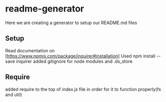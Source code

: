 # readme-generator
Here we are creating a generator to setup our README.md files

## Setup
Read documentation on [https://www.npmjs.com/package/inquirer#installation]
Used npm install --save inquirer
added gitignore for node modules and .ds_store


## Require
added require to the top of index.js file in order for it to function properly(fs and util)




